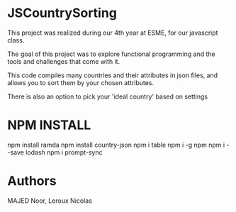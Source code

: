 # JSCountrySorting

This project was realized during our 4th year at ESME, for our javascript class.

The goal of this project was to explore functional programming and the tools and challenges that come with it.

This code compiles many countries and their attributes in json files, and allows you to sort them by your chosen attributes.

There is also an option to pick your 'ideal country' based on settings
# NPM INSTALL
npm install ramda
npm install country-json
npm i table
npm i -g npm
npm i --save lodash
npm i prompt-sync

# Authors
MAJED Noor,
Leroux Nicolas
